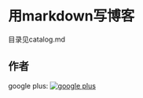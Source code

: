 # 用markdown写博客

目录见catalog.md

## 作者

google plus: [![google plus](http://i.imgur.com/VlgBKQ9.png)](https://plus.google.com/108046140542915878788)
